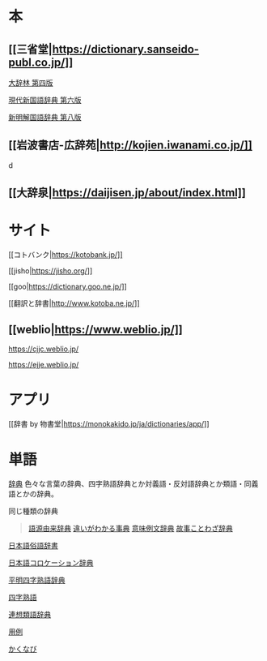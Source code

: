 
# 本

## [[三省堂|https://dictionary.sanseido-publ.co.jp/]]

[大辞林 第四版](https://dictionary.sanseido-publ.co.jp/dict/ssd13906)

[現代新国語辞典 第六版](https://dictionary.sanseido-publ.co.jp/dict/ssd14063)

[新明解国語辞典 第八版](https://dictionary.sanseido-publ.co.jp/dict/ssd13078)

## [[岩波書店-広辞苑|http://kojien.iwanami.co.jp/]]
d
## [[大辞泉|https://daijisen.jp/about/index.html]]

# サイト

[[コトバンク|https://kotobank.jp/]]

[[jisho|https://jisho.org/]]

[[goo|https://dictionary.goo.ne.jp/]]

[[翻訳と辞書|http://www.kotoba.ne.jp/]]

## [[weblio|https://www.weblio.jp/]]

https://cjjc.weblio.jp/

https://ejje.weblio.jp/

# アプリ

[[辞書 by 物書堂|https://monokakido.jp/ja/dictionaries/app/]]

# 単語

[辞典](https://jitenon.jp/) 色々な言葉の辞典、四字熟語辞典とか対義語・反対語辞典とか類語・同義語とかの辞典。

同じ種類の辞典

> [語源由来辞典](https://gogen-yurai.jp/)
> [違いがわかる事典](https://chigai-allguide.com/)
> [意味例文辞典](https://5w1h-allguide.com/nijijukugo/)
> [故事ことわざ辞典](https://kotowaza-dictionary.jp/)

[日本語俗語辞書](http://zokugo-dict.com/)

[日本語コロケーション辞典](https://collocation.hyogen.info/)

[平明四字熟語辞典](http://yojijyukugo.com/)

[四字熟語](https://yoji-jukugo.com/)

[連想類語辞典](https://renso-ruigo.com/)

[用例](https://yourei.jp/)

[かくなび](https://kaku-navi.com/)

